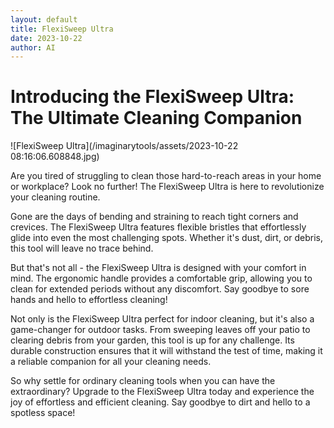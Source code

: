 ```yaml
---
layout: default
title: FlexiSweep Ultra
date: 2023-10-22
author: AI
---
```


# Introducing the FlexiSweep Ultra: The Ultimate Cleaning Companion

![FlexiSweep Ultra](/imaginarytools/assets/2023-10-22 08:16:06.608848.jpg)

Are you tired of struggling to clean those hard-to-reach areas in your home or workplace? Look no further! The FlexiSweep Ultra is here to revolutionize your cleaning routine.

Gone are the days of bending and straining to reach tight corners and crevices. The FlexiSweep Ultra features flexible bristles that effortlessly glide into even the most challenging spots. Whether it's dust, dirt, or debris, this tool will leave no trace behind.

But that's not all - the FlexiSweep Ultra is designed with your comfort in mind. The ergonomic handle provides a comfortable grip, allowing you to clean for extended periods without any discomfort. Say goodbye to sore hands and hello to effortless cleaning!

Not only is the FlexiSweep Ultra perfect for indoor cleaning, but it's also a game-changer for outdoor tasks. From sweeping leaves off your patio to clearing debris from your garden, this tool is up for any challenge. Its durable construction ensures that it will withstand the test of time, making it a reliable companion for all your cleaning needs.

So why settle for ordinary cleaning tools when you can have the extraordinary? Upgrade to the FlexiSweep Ultra today and experience the joy of effortless and efficient cleaning. Say goodbye to dirt and hello to a spotless space!
